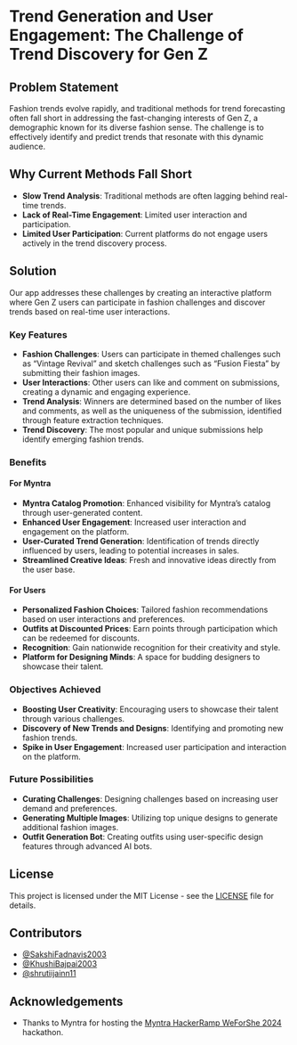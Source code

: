 # Trend Generation and User Engagement: The Challenge of Trend Discovery for Gen Z

## Problem Statement

Fashion trends evolve rapidly, and traditional methods for trend forecasting often fall short in addressing the fast-changing interests of Gen Z, a demographic known for its diverse fashion sense. The challenge is to effectively identify and predict trends that resonate with this dynamic audience.

## Why Current Methods Fall Short

- **Slow Trend Analysis**: Traditional methods are often lagging behind real-time trends.
- **Lack of Real-Time Engagement**: Limited user interaction and participation.
- **Limited User Participation**: Current platforms do not engage users actively in the trend discovery process.

## Solution

Our app addresses these challenges by creating an interactive platform where Gen Z users can participate in fashion challenges and discover trends based on real-time user interactions.

### Key Features

- **Fashion Challenges**: Users can participate in themed challenges such as “Vintage Revival” and sketch challenges such as “Fusion Fiesta” by submitting their fashion images.
- **User Interactions**: Other users can like and comment on submissions, creating a dynamic and engaging experience.
- **Trend Analysis**: Winners are determined based on the number of likes and comments, as well as the uniqueness of the submission, identified through feature extraction techniques.
- **Trend Discovery**: The most popular and unique submissions help identify emerging fashion trends.

### Benefits

#### For Myntra

- **Myntra Catalog Promotion**: Enhanced visibility for Myntra’s catalog through user-generated content.
- **Enhanced User Engagement**: Increased user interaction and engagement on the platform.
- **User-Curated Trend Generation**: Identification of trends directly influenced by users, leading to potential increases in sales.
- **Streamlined Creative Ideas**: Fresh and innovative ideas directly from the user base.

#### For Users

- **Personalized Fashion Choices**: Tailored fashion recommendations based on user interactions and preferences.
- **Outfits at Discounted Prices**: Earn points through participation which can be redeemed for discounts.
- **Recognition**: Gain nationwide recognition for their creativity and style.
- **Platform for Designing Minds**: A space for budding designers to showcase their talent.

### Objectives Achieved

- **Boosting User Creativity**: Encouraging users to showcase their talent through various challenges.
- **Discovery of New Trends and Designs**: Identifying and promoting new fashion trends.
- **Spike in User Engagement**: Increased user participation and interaction on the platform.

### Future Possibilities

- **Curating Challenges**: Designing challenges based on increasing user demand and preferences.
- **Generating Multiple Images**: Utilizing top unique designs to generate additional fashion images.
- **Outfit Generation Bot**: Creating outfits using user-specific design features through advanced AI bots.

## License

This project is licensed under the MIT License - see the [LICENSE](LICENSE) file for details.

## Contributors

- [@SakshiFadnavis2003](https://github.com/SakshiFadnavis2003)
- [@KhushiBajpai2003](https://github.com/KhushiBajpai2003)
- [@shrutiijainn11](https://github.com/shrutiijainn11)

## Acknowledgements

- Thanks to Myntra for hosting the [Myntra HackerRamp WeForShe 2024](https://unstop.com/hackathons/myntra-hackerramp-weforshe-2024-myntra-1025692) hackathon.


